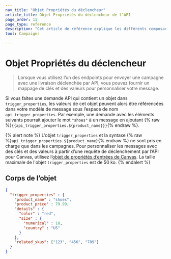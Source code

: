 ```yaml
---
nav_title: "Objet Propriétés du déclencheur"
article_title: Objet Propriétés du déclencheur de l’API
page_order: 11
page_type: reference
description: "Cet article de référence explique les différents composants de l’objet Propriétés du déclencheur."
tool: Campaigns

---
```


# Objet Propriétés du déclencheur

> Lorsque vous utilisez l’un des endpoints pour envoyer une campagne avec une livraison déclenchée par API, vous pouvez fournir un mappage de clés et des valeurs pour personnaliser votre message.

Si vous faites une demande API qui contient un objet dans `trigger_properties`, les valeurs de cet objet peuvent alors être référencées dans votre modèle de message sous l’espace de nom `api_trigger_properties`. Par exemple, une demande avec les éléments suivants pourrait ajouter le mot `"shoes"` à un message en ajoutant {% raw %}`{{api_trigger_properties.${product_name}}}`{% endraw %}.

{% alert note %}
L'objet `trigger_properties` et la syntaxe {% raw %}`api_trigger_properties.${product_name}`{% endraw %} ne sont pris en charge que dans les campagnes. Pour personnaliser les messages avec des clés et des valeurs à partir d’une requête de déclenchement par l’API pour Canvas, utilisez l’[objet de propriétés d’entrées de Canvas]({{site.baseurl}}/api/objects_filters/canvas_entry_properties_object/). La taille maximale de l'objet `trigger_properties` est de 50 ko.
{% endalert %}

## Corps de l’objet

```json
{
  "trigger_properties" : {
    "product_name" : "shoes",
    "product_price" : 79.99,
    "details" : {
      "color" : "red",
      "size" : {
        "numerical" : 10,
        "country" : "US"
      }
    },
    "related_skus": ["123", "456", "789"]
  }
}
```



